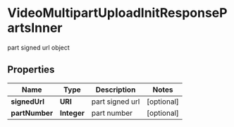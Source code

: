 

# VideoMultipartUploadInitResponsePartsInner

part signed url object

## Properties

| Name | Type | Description | Notes |
|------------ | ------------- | ------------- | -------------|
|**signedUrl** | **URI** | part signed url |  [optional] |
|**partNumber** | **Integer** | part number |  [optional] |



